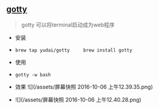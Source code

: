 ## [gotty](https://github.com/yudai/gotty)

> gotty 可以将terminal启动成为web程序



* 安装

* ```
  brew tap yudai/gotty     brew install gotty
  ```

* 使用


* ```
  gotty -w bash
  ```

* 效果
  ![](/assets/屏幕快照 2016-10-06 上午12.39.35.png)

* ![](/assets/屏幕快照 2016-10-06 上午12.40.28.png)

